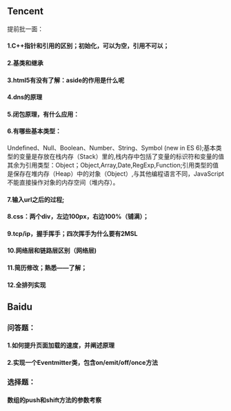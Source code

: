## Tencent
提前批一面：
#### 1.C++指针和引用的区别；初始化，可以为空，引用不可以；
#### 2.基类和继承
#### 3.html5有没有了解：aside的作用是什么呢
#### 4.dns的原理
#### 5.闭包原理，有什么应用：
#### 6.有哪些基本类型：
Undefined、Null、Boolean、Number、String、Symbol (new in ES 6);基本类型的变量是存放在栈内存（Stack）里的,栈内存中包括了变量的标识符和变量的值
其余为引用类型：Object；Object,Array,Date,RegExp,Function;引用类型的值是保存在堆内存（Heap）中的对象（Object）,与其他编程语言不同，JavaScript 不能直接操作对象的内存空间（堆内存）。
#### 7.输入url之后的过程;
#### 8.css：两个div，左边100px，右边100%（铺满）；
#### 9.tcp/ip，握手挥手；四次挥手为什么要有2MSL
#### 10.网络层和链路层区别（网络层)
#### 11.简历修改；熟悉——了解；
#### 12.全排列实现

## Baidu
### 问答题：
#### 1.如何提升页面加载的速度，并阐述原理
#### 2.实现一个Eventmitter类，包含on/emit/off/once方法

### 选择题：
#### 数组的push和shift方法的参数考察
